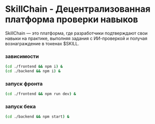 # SkillChain - Децентрализованная платформа проверки навыков

SkillChain — это платформа, где разработчики подтверждают свои навыки на практике, выполняя задания с ИИ-проверкой и получая вознаграждение в токенах $SKILL.

### зависимости
```bash
(cd ./frontend && npm i) &
(cd ./backend && npm i) &
```

### запуск фронта
```bash
(cd ./frontend && npm run dev) &
```

### запуск бека
```bash
(cd ./backend && npm start) &
```
